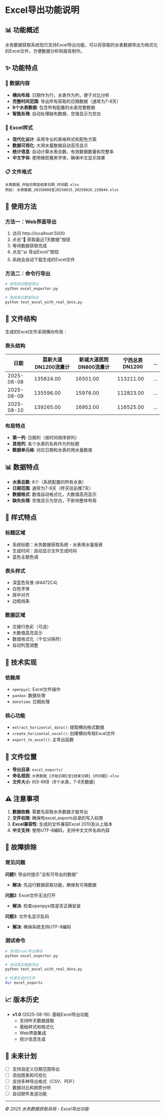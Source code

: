 # Excel导出功能说明

## 📊 功能概述

水务数据获取系统现已支持Excel导出功能，可以将获取的水表数据导出为格式化的Excel文件，方便数据分析和报告制作。

## ✨ 功能特点

### 🎯 数据内容
- **横向布局**: 日期作为行，水表作为列，便于对比分析
- **完整时间范围**: 导出所有获取的日期数据（通常为7-8天）
- **8个水表数据**: 包含所有配置的水表完整数据
- **智能处理**: 自动处理缺失数据，空值显示为空白

### 🎨 Excel样式
- **现代化设计**: 采用专业的表格样式和配色方案
- **数据可视化**: 大用水量数据自动高亮显示
- **统计信息**: 自动计算水表总数、有效数据数量和完整率
- **中文字体**: 使用微软雅黑字体，确保中文显示效果

### 📋 文件格式
```
水表数据_开始日期至结束日期_时间戳.xlsx
例如: 水表数据_20250808至20250815_20250816_220844.xlsx
```

## 🚀 使用方法

### 方法一：Web界面导出
1. 访问 http://localhost:5000
2. 点击"🚀 获取最近7天数据"按钮
3. 等待数据获取完成
4. 点击"📊 导出Excel"按钮
5. 系统会自动下载生成的Excel文件

### 方法二：命令行导出
```bash
# 使用测试数据导出
python excel_exporter.py

# 使用真实数据导出
python test_excel_with_real_data.py
```

## 📁 文件结构

生成的Excel文件采用横向布局：

### 表头结构
| 日期 | 荔新大道DN1200流量计 | 新城大道医院DN800流量计 | 宁西总表DN1200 | ... |
|------|---------------------|------------------------|----------------|-----|
| 2025-08-08 | 135824.00 | 16501.00 | 113211.00 | ... |
| 2025-08-09 | 135596.00 | 15976.00 | 112823.00 | ... |
| 2025-08-10 | 139265.00 | 16952.00 | 116525.00 | ... |

### 布局特点
- **第一列**: 日期列（按时间顺序排列）
- **其他列**: 各个水表的名称作为列标题
- **数据单元格**: 对应日期和水表的用水量数值

## 📊 数据特点

- **水表总数**: 8个（系统配置的所有水表）
- **日期范围**: 通常为7-8天（昨天往前推7天）
- **数据格式**: 数值自动格式化，大数值高亮显示
- **缺失处理**: 空值显示为空白，不影响整体布局

## 🎨 样式特点

### 标题区域
- 系统标题：水务数据获取系统 - 水表用水量报表
- 生成时间：自动显示文件生成时间
- 蓝色主题色调

### 表头样式
- 深蓝色背景 (#4472C4)
- 白色字体
- 居中对齐
- 边框线条

### 数据区域
- 交替行色彩（可选）
- 大数值高亮显示
- 数值格式化（千位分隔符）
- 自动列宽调整

## 🔧 技术实现

### 依赖库
- `openpyxl`: Excel文件操作
- `pandas`: 数据处理
- `datetime`: 日期处理

### 核心功能
- `extract_horizontal_data()`: 提取横向格式数据
- `create_horizontal_excel()`: 创建横向布局Excel文件
- `export_to_excel()`: 主导出函数

## 📝 文件位置

- **导出目录**: `excel_exports/`
- **命名规则**: `水表数据_{开始日期}至{结束日期}_{时间戳}.xlsx`
- **文件大小**: 约5-6KB（8个水表，7-8天数据）

## ⚠️ 注意事项

1. **数据依赖**: 需要先获取水务数据才能导出
2. **文件权限**: 确保有excel_exports目录的写入权限
3. **Excel兼容性**: 生成的文件兼容Excel 2010及以上版本
4. **中文支持**: 使用UTF-8编码，支持中文文件名和内容

## 🐛 故障排除

### 常见问题

**问题1**: 导出时提示"没有可导出的数据"
- **解决**: 先运行数据获取功能，确保有可用数据

**问题2**: Excel文件无法打开
- **解决**: 检查openpyxl库是否正确安装

**问题3**: 文件名显示乱码
- **解决**: 确保系统支持UTF-8编码

### 测试命令
```bash
# 测试Excel导出模块
python excel_exporter.py

# 测试真实数据导出
python test_excel_with_real_data.py

# 检查生成的文件
dir excel_exports
```

## 📈 版本历史

- **v1.0** (2025-08-16): 基础Excel导出功能
  - 支持昨天数据提取
  - 基础样式和格式化
  - Web界面集成
  - 统计信息生成

## 🔮 未来计划

- [ ] 支持自定义日期范围导出
- [ ] 添加图表和可视化
- [ ] 支持多种导出格式（CSV、PDF）
- [ ] 数据对比和趋势分析
- [ ] 自动邮件发送功能

---

*© 2025 水务数据获取系统 - Excel导出功能*
